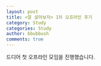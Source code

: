 ```yaml
---
layout: post
title: <잘 살아보자> 1차 오프라인 후기
category: Study
categories: Study
author: bbubbush
comments: true
---
```


드디어 첫 오프라인 모임을 진행했습니다.


